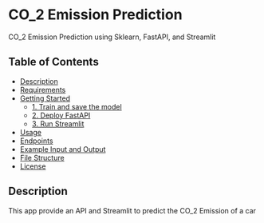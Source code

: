# CO_2 Emission Prediction 
CO_2 Emission Prediction using Sklearn, FastAPI, and Streamlit

## Table of Contents
- [Description](#description)
- [Requirements](#requirements)
- [Getting Started](#getting-started)
  - [1. Train and save the model](#1-train-and-save-the-model)
  - [2. Deploy FastAPI](#2-deploy-fastapi)
  - [3. Run Streamlit](#3-run-streamlit)
- [Usage](#usage)
- [Endpoints](#endpoints)
- [Example Input and Output](#example-input-and-output)
- [File Structure](#file-structure)
- [License](#license)

## Description

This app provide an API and Streamlit to predict the CO_2 Emission of a car  